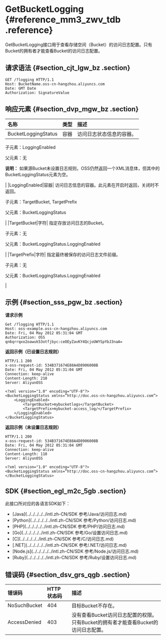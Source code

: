 # GetBucketLogging {#reference_mm3_zwv_tdb .reference}

GetBucketLogging接口用于查看存储空间（Bucket）的访问日志配置。只有Bucket的拥有者才能查看Bucket的访问日志配置。

## 请求语法 {#section_cjt_lgw_bz .section}

```
GET /?logging HTTP/1.1
Host: BucketName.oss-cn-hangzhou.aliyuncs.com
Date: GMT Date
Authorization: SignatureValue
```

## 响应元素 {#section_dvp_mgw_bz .section}

|名称|类型|描述|
|:-|:-|:-|
|BucketLoggingStatus|容器| 访问日志状态信息的容器。

 子元素：LoggingEnabled

 父元素：无

 **说明：** 如果源Bucket未设置日志规则，OSS仍然返回一个XML消息体，但其中的BucketLoggingStatus元素为空。

 |
|LoggingEnabled|容器| 访问日志信息的容器。此元素在开启时返回，关闭时不返回。

 子元素：TargetBucket, TargetPrefix

 父元素：BucketLoggingStatus

 |
|TargetBucket|字符| 指定存放访问日志的Bucket。

 子元素：无

 父元素：BucketLoggingStatus.LoggingEnabled

 |
|TargetPrefix|字符| 指定最终被保存的访问日志文件前缀。

 子元素：无

 父元素：BucketLoggingStatus.LoggingEnabled

 |

## 示例 {#section_sss_pgw_bz .section}

**请求示例**

```
Get /?logging HTTP/1.1
Host: oss-example.oss-cn-hangzhou.aliyuncs.com  
Date: Fri, 04 May 2012 05:31:04 GMT  
Authorization: OSS qn6qrrqxo2oawuk53otfjbyc:ceOEyZavKY4QcjoUWYSpYbJ3naA=
```

**返回示例（已设置日志规则）**

```
HTTP/1.1 200
x-oss-request-id: 534B371674E88A4D8906008B
Date: Fri, 04 May 2012 05:31:04 GMT
Connection: keep-alive
Content-Length: 210  
Server: AliyunOSS

<?xml version="1.0" encoding="UTF-8"?>
<BucketLoggingStatus xmlns=”http://doc.oss-cn-hangzhou.aliyuncs.com”>
    <LoggingEnabled>
        <TargetBucket>mybucketlogs</TargetBucket>
        <TargetPrefix>mybucket-access_log/</TargetPrefix>
    </LoggingEnabled>
</BucketLoggingStatus>
```

**返回示例（未设置日志规则）**

```
HTTP/1.1 200 
x-oss-request-id: 534B371674E88A4D8906008B
Date: Fri, 04 May 2012 05:31:04 GMT
Connection: keep-alive
Content-Length: 110  
Server: AliyunOSS

<?xml version="1.0" encoding="UTF-8"?>
<BucketLoggingStatus xmlns=”http://doc.oss-cn-hangzhou.aliyuncs.com”>
</BucketLoggingStatus>
```

## SDK {#section_egl_m2c_5gb .section}

此接口所对应的各语言SDK如下：

-   [Java](../../../../../intl.zh-CN/SDK 参考/Java/访问日志.md)
-   [Python](../../../../../intl.zh-CN/SDK 参考/Python/访问日志.md)
-   [PHP](../../../../../intl.zh-CN/SDK 参考/PHP/访问日志.md)
-   [Go](../../../../../intl.zh-CN/SDK 参考/Go/设置访问日志.md)
-   [C](../../../../../intl.zh-CN/SDK 参考/C/访问日志.md)
-   [.NET](../../../../../intl.zh-CN/SDK 参考/.NET/访问日志.md)
-   [Node.js](../../../../../intl.zh-CN/SDK 参考/Node.js/访问日志.md)
-   [Ruby](../../../../../intl.zh-CN/SDK 参考/Ruby/设置访问日志.md)

## 错误码 {#section_dsv_grs_qgb .section}

|错误码|HTTP 状态码|描述|
|:--|:-------|:-|
|NoSuchBucket|404|目标Bucket不存在。|
|AccessDenied|403|没有查看Bucket访问日志配置的权限。只有Bucket的拥有者才能查看Bucket的访问日志配置。|

